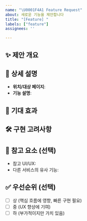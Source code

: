```yaml
---
name: "\U0001F4A1 Feature Request"
about: 새로운 기능을 제안합니다
title: "[Feature] "
labels: ["feature"]
assignees: ''

---
```


## ✨ 제안 개요

<!-- 여기에 어떤 기능을 제안하는지 간단히 요약해주세요 -->

## 📝 상세 설명

- **위치/대상 페이지**: <!-- 해당 기능이 필요한 위치를 작성하세요 (예: /dashboard, /politician/[id]) -->
- **기능 설명**:
  <!-- 어떤 기능인지 자세히 설명해주세요 -->

## 🎯 기대 효과

<!-- 사용자 경험, 데이터 시각화, UX 개선 등 기대되는 효과를 적어주세요 -->

## 🛠 구현 고려사항

<!-- API 호출 여부, CSR/SSR 이슈, 성능 등 고려할 점이 있다면 작성해주세요 -->

## 🧪 참고 요소 (선택)

- 참고 UI/UX: 
- 다른 서비스의 유사 기능:

## ✅ 우선순위 (선택)

- [ ] 상 (핵심 흐름에 영향, 빠른 구현 필요)
- [ ] 중 (UX 향상에 기여)
- [ ] 하 (부가적이지만 가치 있음)
